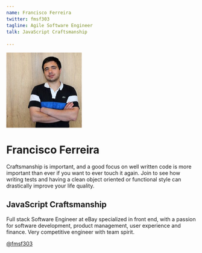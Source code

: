 ```yaml
---
name: Francisco Ferreira
twitter: fmsf303
tagline: Agile Software Engineer
talk: JavaScript Craftsmanship

---
```


![Francisco Ferreira](/media/speakers/francisco_ferreira.jpg)

# Francisco Ferreira
Craftsmanship is important, and a good focus on well written code is more important than ever if you want to ever touch it again. Join to see how writing tests and having a clean object oriented or functional style can drastically improve your life quality.


## JavaScript Craftsmanship
Full stack Software Engineer at eBay specialized in front end, with a passion for software development, product management, user experience and finance. Very competitive engineer with team spirit.

[@fmsf303](https://twitter.com/fmsf303)
